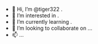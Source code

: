 - 👋 Hi, I’m @tiger322 .
- 👀 I’m interested in .
- 🌱 I’m currently learning .
- 💞️ I’m looking to collaborate on ...
- 📫 ...
<!---
tiger322/tiger322 is a ✨ special ✨ repository because its `README.md` (this file) appears on your GitHub profile.
You can click the Preview link to take a look at your changes.
--->
